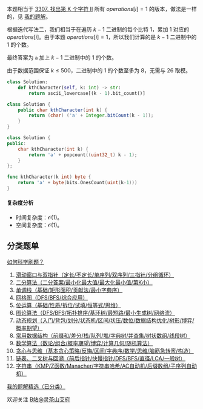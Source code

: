 本题相当于 [3307. 找出第 K 个字符 II](https://leetcode.cn/problems/find-the-k-th-character-in-string-game-ii/) 所有 $\textit{operations}[i]=1$ 的版本，做法是一样的，见 [我的题解](https://leetcode.cn/problems/find-the-k-th-character-in-string-game-ii/solutions/2934284/liang-chong-zuo-fa-di-gui-die-dai-python-5f6z/)。

根据迭代写法二，我们相当于在遍历 $k-1$ 二进制的每个比特 $1$，累加 $1$ 对应的 $\textit{operations}[i]$。由于本题 $\textit{operations}[i]=1$，所以我们计算的是 $k-1$ 二进制中的 $1$ 的个数。

最终答案为 $\texttt{a}$ 加上 $k-1$ 二进制中的 $1$ 的个数。

由于数据范围保证 $k\le 500$，二进制中的 $1$ 的个数至多为 $8$，无需与 $26$ 取模。

```py [sol-Python3]
class Solution:
    def kthCharacter(self, k: int) -> str:
        return ascii_lowercase[(k - 1).bit_count()]
```

```java [sol-Java]
class Solution {
    public char kthCharacter(int k) {
        return (char) ('a' + Integer.bitCount(k - 1));
    }
}
```

```cpp [sol-C++]
class Solution {
public:
    char kthCharacter(int k) {
        return 'a' + popcount((uint32_t) k - 1);
    }
};
```

```go [sol-Go]
func kthCharacter(k int) byte {
	return 'a' + byte(bits.OnesCount(uint(k-1)))
}
```

#### 复杂度分析

- 时间复杂度：$\mathcal{O}(1)$。
- 空间复杂度：$\mathcal{O}(1)$。

## 分类题单

[如何科学刷题？](https://leetcode.cn/circle/discuss/RvFUtj/)

1. [滑动窗口与双指针（定长/不定长/单序列/双序列/三指针/分组循环）](https://leetcode.cn/circle/discuss/0viNMK/)
2. [二分算法（二分答案/最小化最大值/最大化最小值/第K小）](https://leetcode.cn/circle/discuss/SqopEo/)
3. [单调栈（基础/矩形面积/贡献法/最小字典序）](https://leetcode.cn/circle/discuss/9oZFK9/)
4. [网格图（DFS/BFS/综合应用）](https://leetcode.cn/circle/discuss/YiXPXW/)
5. [位运算（基础/性质/拆位/试填/恒等式/思维）](https://leetcode.cn/circle/discuss/dHn9Vk/)
6. [图论算法（DFS/BFS/拓扑排序/基环树/最短路/最小生成树/网络流）](https://leetcode.cn/circle/discuss/01LUak/)
7. [动态规划（入门/背包/划分/状态机/区间/状压/数位/数据结构优化/树形/博弈/概率期望）](https://leetcode.cn/circle/discuss/tXLS3i/)
8. [常用数据结构（前缀和/差分/栈/队列/堆/字典树/并查集/树状数组/线段树）](https://leetcode.cn/circle/discuss/mOr1u6/)
9. [数学算法（数论/组合/概率期望/博弈/计算几何/随机算法）](https://leetcode.cn/circle/discuss/IYT3ss/)
10. [贪心与思维（基本贪心策略/反悔/区间/字典序/数学/思维/脑筋急转弯/构造）](https://leetcode.cn/circle/discuss/g6KTKL/)
11. [链表、二叉树与回溯（前后指针/快慢指针/DFS/BFS/直径/LCA/一般树）](https://leetcode.cn/circle/discuss/K0n2gO/)
12. [字符串（KMP/Z函数/Manacher/字符串哈希/AC自动机/后缀数组/子序列自动机）](https://leetcode.cn/circle/discuss/SJFwQI/)

[我的题解精选（已分类）](https://github.com/EndlessCheng/codeforces-go/blob/master/leetcode/SOLUTIONS.md)

欢迎关注 [B站@灵茶山艾府](https://space.bilibili.com/206214)
